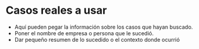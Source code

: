# Casos reales a usar
- Aquí pueden pegar la información sobre los casos que hayan buscado.
- Poner el nombre de empresa o persona que le sucedió.
- Dar pequeño resumen de lo sucedido o el contexto donde ocurrió
